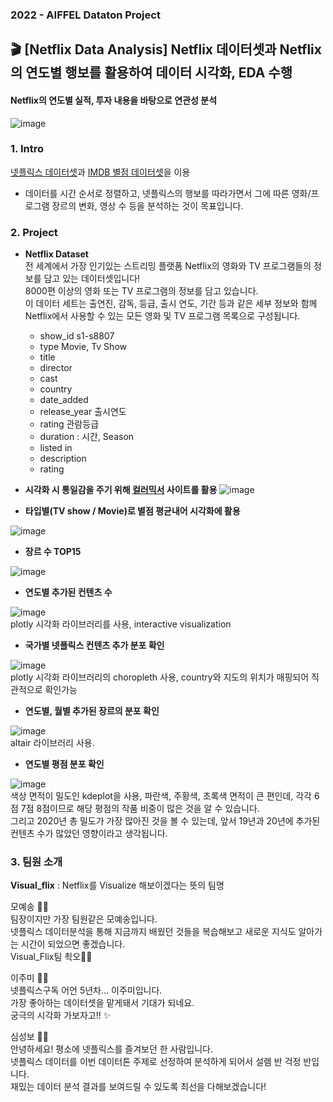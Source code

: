 ### 2022 - AIFFEL Dataton Project 
## 🎬 [Netflix Data Analysis] Netflix 데이터셋과 Netflix의 연도별 행보를 활용하여 데이터 시각화, EDA 수행
#### Netflix의 연도별 실적, 투자 내용을 바탕으로 연관성 분석
![image](https://user-images.githubusercontent.com/108614874/208298254-4d423910-f700-48c3-bc76-2684c7cceaa6.png)

### 1. Intro
[넷플릭스 데이터셋](https://www.kaggle.com/datasets/shivamb/netflix-shows)과 [IMDB 별점 데이터셋](https://www.kaggle.com/datasets/ruchi798/tv-shows-on-netflix-prime-video-hulu-and-disney)을 이용
* 데이터를 시간 순서로 정렬하고, 넷플릭스의 행보를 따라가면서 그에 따른 영화/프로그램 장르의 변화, 영상 수 등을 분석하는 것이 목표입니다.
### 2. Project

* **Netflix Dataset**  
전 세계에서 가장 인기있는 스트리밍 플랫폼 Netflix의 영화와 TV 프로그램들의 정보를 담고 있는 데이터셋입니다!   
8000편 이상의 영화 또는 TV 프로그램의 정보를 담고 있습니다.   
이 데이터 세트는 출연진, 감독, 등급, 출시 연도, 기간 등과 같은 세부 정보와 함께 Netflix에서 사용할 수 있는 모든 영화 및 TV 프로그램 목록으로 구성됩니다.   
  - show_id  s1-s8807
  - type Movie, Tv Show
  - title
  - director
  - cast
  - country
  - date_added
  - release_year 출시연도
  - rating 관람등급
  - duration : 시간, Season
  - listed in
  - description
  - rating  

* **시각화 시 통일감을 주기 위해 [컬러믹서](https://htmlcolors.com/color-mixer) 사이트를 활용**
![image](https://user-images.githubusercontent.com/108614874/208299938-4110455b-e26a-496a-8310-262e35a4229e.png)

* **타입별(TV show / Movie)로 별점 평균내어 시각화에 활용**

![image](https://user-images.githubusercontent.com/108614874/208299995-e194f921-8ddd-45db-b3ea-597663aab74e.png)

* **장르 수 TOP15**

![image](https://user-images.githubusercontent.com/108614874/208300051-d973b685-4491-41b3-9549-b6e87d87002a.png)

* **연도별 추가된 컨텐츠 수**  

![image](https://user-images.githubusercontent.com/108614874/208300160-d40ef8d5-5c58-4ba1-bca9-136bcf934a8e.png)  
plotly 시각화 라이브러리를 사용, interactive visualization

* **국가별 넷플릭스 컨텐츠 추가 분포 확인**  

![image](https://user-images.githubusercontent.com/108614874/208300283-aad16cb8-4c56-45c1-90e6-7f7e22bbe1cf.png)  
plotly 시각화 라이브러리의 choropleth 사용, country와 지도의 위치가 매핑되어 직관적으로 확인가능

* **연도별, 월별 추가된 장르의 분포 확인**  

![image](https://user-images.githubusercontent.com/108614874/208300357-de5722c9-e2d7-4f05-9d46-83f534244b9a.png)  
altair 라이브러리 사용.

* **연도별 평점 분포 확인**

![image](https://user-images.githubusercontent.com/108614874/208300460-21da7dfa-0afd-4a16-89b0-a23584f4bf81.png)  
색상 면적이 밀도인 kdeplot을 사용, 파란색, 주황색, 초록색 면적이 큰 편인데, 각각 6점 7점 8점이므로 해당 평점의 작품 비중이 많은 것을 알 수 있습니다.  
그리고 2020년 총 밀도가 가장 많아진 것을 볼 수 있는데, 앞서 19년과 20년에 추가된 컨텐츠 수가 많았던 영향이라고 생각됩니다.

### 3. 팀원 소개
**Visual_flix** : Netflix를 Visualize 해보이겠다는 뜻의 팀명

모예송 🙆‍♀️  
팀장이지만 가장 팀원같은 모예송입니다.  
넷플릭스 데이터분석을 통해 지금까지 배웠던 것들을 복습해보고 새로운 지식도 알아가는 시간이 되었으면 좋겠습니다.  
Visual_Flix팀 쵝오👍🏻

이주미 👩‍💻  
넷플릭스구독 어언 5년차... 이주미입니다.  
가장 좋아하는 데이터셋을 맡게돼서 기대가 되네요.  
궁극의 시각화 가보자고!! ✨

심성보 🕵️‍♂️  
안녕하세요! 평소에 넷플릭스를 즐겨보던 한 사람입니다.  
넷플릭스 데이터를 이번 데이터톤 주제로 선정하여 분석하게 되어서 설렘 반 걱정 반입니다.  
재밌는 데이터 분석 결과를 보여드릴 수 있도록 최선을 다해보겠습니다!

